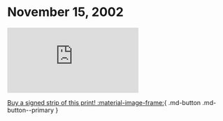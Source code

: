 # November 15, 2002

![](https://www.achewood.com/comic.php?date=11152002)

[Buy a signed strip of this print! :material-image-frame:](https://achewood-holiday-pop-up.myshopify.com/products/strip#11152002){ .md-button .md-button--primary }
